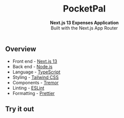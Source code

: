 <h1 align="center"><strong>PocketPal</strong></h1>
<div align="center"><strong>Next.js 13 Expenses Application</strong></div>
<div align="center">Built with the Next.js App Router</div>
<br />

## Overview

- Front end - [Next.js 13](https://nextjs.org/13)
- Back end - [Node.js](https://nodejs.org)
- Language - [TypeScript](https://www.typescriptlang.org)
- Styling - [Tailwind CSS](https://tailwindcss.com)
- Components - [Tremor](https://www.tremor.so)
- Linting - [ESLint](https://eslint.org)
- Formatting - [Prettier](https://prettier.io)

## Try it out

```
```